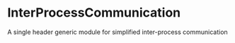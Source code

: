 # InterProcessCommunication
 A single header generic module for simplified inter-process communication

